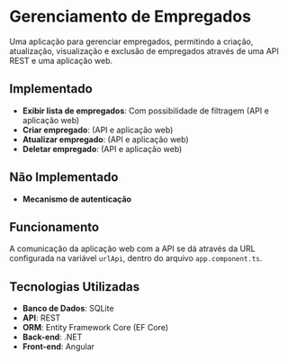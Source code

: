 # Gerenciamento de Empregados

Uma aplicação para gerenciar empregados, permitindo a criação, atualização, visualização e exclusão de empregados através de uma API REST e uma aplicação web.

## Implementado

- **Exibir lista de empregados**: Com possibilidade de filtragem (API e aplicação web)
- **Criar empregado**: (API e aplicação web)
- **Atualizar empregado**: (API e aplicação web)
- **Deletar empregado**: (API e aplicação web)

## Não Implementado

- **Mecanismo de autenticação**

## Funcionamento

A comunicação da aplicação web com a API se dá através da URL configurada na variável `urlApi`, dentro do arquivo `app.component.ts`.

## Tecnologias Utilizadas

- **Banco de Dados**: SQLite
- **API**: REST
- **ORM**: Entity Framework Core (EF Core)
- **Back-end**: .NET
- **Front-end**: Angular
